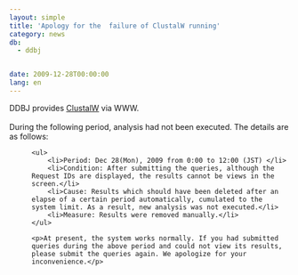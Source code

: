 ```yaml
---
layout: simple
title: 'Apology for the  failure of ClustalW running'
category: news
db:
  - ddbj


date: 2009-12-28T00:00:00
lang: en
---
```


DDBJ provides <a href="http://clustalw.ddbj.nig.ac.jp/top-e.html" target="new">ClustalW</a> via WWW.<br><br>During the following period, analysis had not been executed. The details are as follows:<dd>

    <ul>
        <li>Period: Dec 28(Mon), 2009 from 0:00 to 12:00 (JST) </li>
        <li>Condition: After submitting the queries, although the Request IDs are displayed, the results cannot be views in the screen.</li>
        <li>Cause: Results which should have been deleted after an elapse of a certain period automatically, cumulated to the system limit. As a result, new analysis was not executed.</li>
        <li>Measure: Results were removed manually.</li>
    </ul>

    <p>At present, the system works normally. If you had submitted queries during the above period and could not view its results, please submit the queries again. We apologize for your inconvenience.</p>
</dd>
